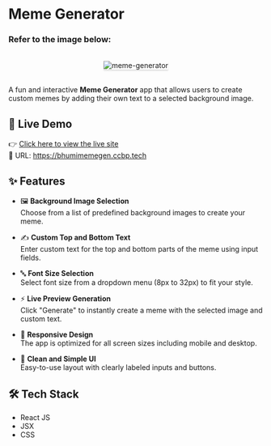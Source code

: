 
# Meme Generator

### Refer to the image below:

<br/>
<div style="text-align: center;">
    <img src="https://assets.ccbp.in/frontend/content/react-js/meme-generator-output.gif" alt="meme-generator" style="max-width:70%;box-shadow:0 2.8px 2.2px rgba(0, 0, 0, 0.12)">
</div>
<br/>

A fun and interactive **Meme Generator** app that allows users to create custom memes by adding their own text to a selected background image.

## 🚀 Live Demo

👉 [Click here to view the live site](https://bhumimemegen.ccbp.tech)  
🔗 URL: https://bhumimemegen.ccbp.tech

## ✨ Features

- 🖼️ **Background Image Selection**  
  Choose from a list of predefined background images to create your meme.

- ✍️ **Custom Top and Bottom Text**  
  Enter custom text for the top and bottom parts of the meme using input fields.

- 🔤 **Font Size Selection**  
  Select font size from a dropdown menu (8px to 32px) to fit your style.

- ⚡ **Live Preview Generation**  
  Click "Generate" to instantly create a meme with the selected image and custom text.

- 📱 **Responsive Design**  
  The app is optimized for all screen sizes including mobile and desktop.

- 🎨 **Clean and Simple UI**  
  Easy-to-use layout with clearly labeled inputs and buttons.

## 🛠️ Tech Stack

- React JS  
- JSX  
- CSS

